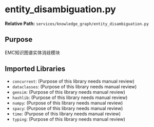 # entity_disambiguation.py

**Relative Path:** `services/knowledge_graph/entity_disambiguation.py`

## Purpose

EMC知识图谱实体消歧模块

## Imported Libraries

- `concurrent`: (Purpose of this library needs manual review)
- `dataclasses`: (Purpose of this library needs manual review)
- `gensim`: (Purpose of this library needs manual review)
- `hashlib`: (Purpose of this library needs manual review)
- `numpy`: (Purpose of this library needs manual review)
- `spacy`: (Purpose of this library needs manual review)
- `time`: (Purpose of this library needs manual review)
- `typing`: (Purpose of this library needs manual review)
